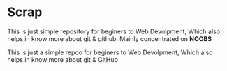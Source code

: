 # Scrap

This is just  simple repository for beginers to Web Devolpment, Which also helps in know more about git & github.
 Mainly concentrated on **NOOBS**

This is just a simple repoo for beginers to Web Devolpment, Which also helps in know more about git & GitHub


